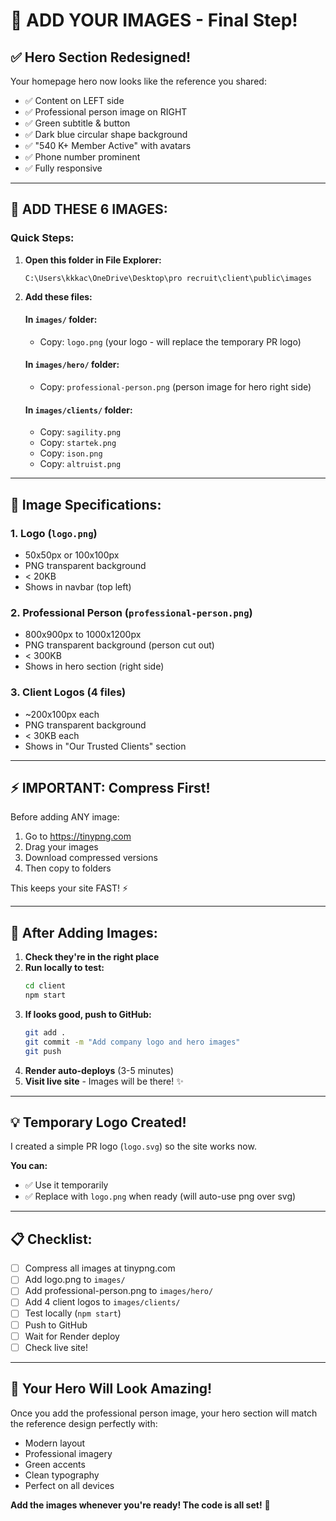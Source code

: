 # 🎨 ADD YOUR IMAGES - Final Step!

## ✅ **Hero Section Redesigned!**

Your homepage hero now looks like the reference you shared:
- ✅ Content on LEFT side
- ✅ Professional person image on RIGHT
- ✅ Green subtitle & button
- ✅ Dark blue circular shape background
- ✅ "540 K+ Member Active" with avatars
- ✅ Phone number prominent
- ✅ Fully responsive

---

## 📸 **ADD THESE 6 IMAGES:**

### **Quick Steps:**

1. **Open this folder in File Explorer:**
   ```
   C:\Users\kkkac\OneDrive\Desktop\pro recruit\client\public\images
   ```

2. **Add these files:**

   #### **In `images/` folder:**
   - Copy: `logo.png` (your logo - will replace the temporary PR logo)

   #### **In `images/hero/` folder:**
   - Copy: `professional-person.png` (person image for hero right side)

   #### **In `images/clients/` folder:**
   - Copy: `sagility.png`
   - Copy: `startek.png`  
   - Copy: `ison.png`
   - Copy: `altruist.png`

---

## 🎯 **Image Specifications:**

### **1. Logo** (`logo.png`)
- 50x50px or 100x100px
- PNG transparent background
- < 20KB
- Shows in navbar (top left)

### **2. Professional Person** (`professional-person.png`)
- 800x900px to 1000x1200px
- PNG transparent background (person cut out)
- < 300KB
- Shows in hero section (right side)

### **3. Client Logos** (4 files)
- ~200x100px each
- PNG transparent background
- < 30KB each
- Shows in "Our Trusted Clients" section

---

## ⚡ **IMPORTANT: Compress First!**

Before adding ANY image:
1. Go to https://tinypng.com
2. Drag your images
3. Download compressed versions
4. Then copy to folders

This keeps your site FAST! ⚡

---

## 🚀 **After Adding Images:**

1. **Check they're in the right place**
2. **Run locally to test:**
   ```bash
   cd client
   npm start
   ```
3. **If looks good, push to GitHub:**
   ```bash
   git add .
   git commit -m "Add company logo and hero images"
   git push
   ```
4. **Render auto-deploys** (3-5 minutes)
5. **Visit live site** - Images will be there! ✨

---

## 💡 **Temporary Logo Created!**

I created a simple PR logo (`logo.svg`) so the site works now.

**You can:**
- ✅ Use it temporarily
- ✅ Replace with `logo.png` when ready (will auto-use png over svg)

---

## 📋 **Checklist:**

- [ ] Compress all images at tinypng.com
- [ ] Add logo.png to `images/`
- [ ] Add professional-person.png to `images/hero/`
- [ ] Add 4 client logos to `images/clients/`
- [ ] Test locally (`npm start`)
- [ ] Push to GitHub
- [ ] Wait for Render deploy
- [ ] Check live site!

---

## 🎊 **Your Hero Will Look Amazing!**

Once you add the professional person image, your hero section will match the reference design perfectly with:
- Modern layout
- Professional imagery
- Green accents
- Clean typography
- Perfect on all devices

**Add the images whenever you're ready! The code is all set!** 🚀

